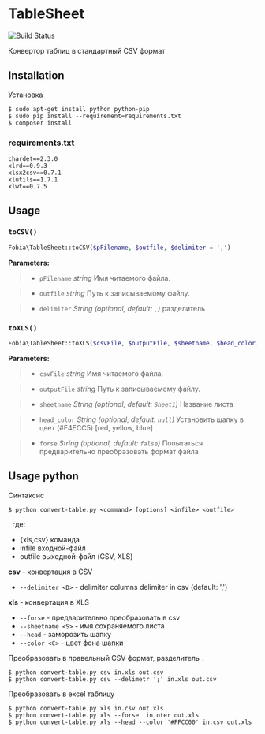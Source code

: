 # TableSheet


[![Build Status](https://travis-ci.org/faclib/TableSheet.svg?branch=master)](https://travis-ci.org/faclib/TableSheet)


Конвертор таблиц в стандартный CSV формат



Installation
-------------


Установка

    $ sudo apt-get install python python-pip
    $ sudo pip install --requirement=requirements.txt
    $ composer install 


### requirements.txt

    chardet==2.3.0
    xlrd==0.9.3
    xlsx2csv==0.7.1
    xlutils==1.7.1
    xlwt==0.7.5



## Usage 



### `toCSV()`


```php
Fobia\TableSheet::toCSV($pFilename, $outfile, $delimiter = ',')
```

**Parameters:**

> - `pFilename`   *string*
> Имя читаемого файла.

> - `outfile`   *string*
> Путь к записываемому файлу.

> - `delimiter`   *String (optional, default: `,`)*
> разделитель




### `toXLS()`


```php
Fobia\TableSheet::toXLS($csvFile, $outputFile, $sheetname, $head_color, $forse)
```

**Parameters:**

> - `csvFile`   *string*
> Имя читаемого файла.

> - `outputFile`   *string*
> Путь к записываемому файлу.

> - `sheetname`   *String (optional, default: `Sheet1`)*
> Название листа

> - `head_color`   *String (optional, default: `null`)*
> Установить шапку в цвет (#F4ECC5) [red, yellow, blue]

> - `forse`   *String (optional, default: `false`)*
> Попытаться предварительно преобразовать формат файла




## Usage python

Синтаксис 

    $ python convert-table.py <command> [options] <infile> <outfile>

, где:

- {xls,csv}             команда
- infile                входной-файл
- outfile               выходной-файл (CSV, XLS)


**csv** -  конвертация в CSV

- ```--delimiter <D>``` - delimiter columns delimiter in csv (default: ',')

**xls** - конвертация в XLS

- ```--forse```          - предварительно преобразовать в csv
- ```--sheetname <S>```  - имя сохраняемого листа
- ```--head```           - заморозить шапку
- ```--color <C>```      - цвет фона шапки




Преобразовать в правельный CSV формат, разделитель ```,```

    $ python convert-table.py csv in.xls out.csv
    $ python convert-table.py csv --delimetr ';' in.xls out.csv


Преобразовать в excel таблицу

    $ python convert-table.py xls in.csv out.xls
    $ python convert-table.py xls --forse  in.oter out.xls
    $ python convert-table.py xls --head --color '#FFCC00' in.csv out.xls